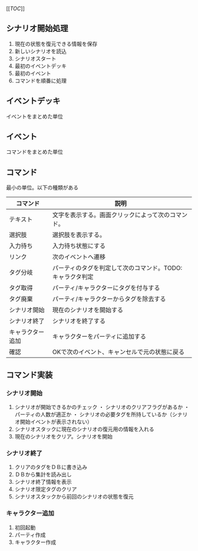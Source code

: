
[[_TOC_]]

## シナリオ開始処理

1. 現在の状態を復元できる情報を保存
1. 新しいシナリオを読込
1. シナリオスタート
1. 最初のイベントデッキ
1. 最初のイベント
1. コマンドを順番に処理

## イベントデッキ
イベントをまとめた単位

## イベント
コマンドをまとめた単位

## コマンド
最小の単位。以下の種類がある

コマンド|説明
--|--
テキスト|文字を表示する。画面クリックによって次のコマンド。
選択肢|選択肢を表示する。
入力待ち|入力待ち状態にする
リンク|次のイベントへ遷移
タグ分岐|パーティのタグを判定して次のコマンド。TODO: キャラクタ判定
タグ取得|パーティ/キャラクターにタグを付与する
タグ廃棄|パーティ/キャラクターからタグを除去する
シナリオ開始|現在のシナリオを開始する
シナリオ終了|シナリオを終了する
キャラクター追加|キャラクターをパーティに追加する
確認|OKで次のイベント、キャンセルで元の状態に戻る

## コマンド実装

### シナリオ開始

1. シナリオが開始できるかのチェック
  ・ シナリオのクリアフラグがあるか
  ・ パーティの人数が適正か
  ・ シナリオの必要タグを所持しているか（シナリオ開始イベントが表示されない）
1. シナリオスタックに現在のシナリオの復元用の情報を入れる
1. 現在のシナリオをクリア。シナリオを開始

### シナリオ終了
1. クリアのタグをＤＢに書き込み
1. ＤＢから集計を読み出し
1. シナリオ終了情報を表示
1. シナリオ限定タグのクリア
1. シナリオスタックから前回のシナリオの状態を復元

### キャラクター追加

1. 初回起動
1. パーティ作成
1. キャラクター作成
